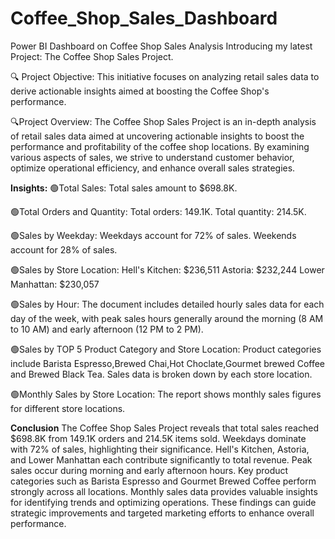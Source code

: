 # Coffee_Shop_Sales_Dashboard
Power BI Dashboard on Coffee Shop Sales Analysis
Introducing my latest Project: The Coffee Shop Sales Project.

🔍 Project Objective:
This initiative focuses on analyzing retail sales data to derive actionable insights aimed at boosting the Coffee Shop's performance.

🔍Project Overview:
The Coffee Shop Sales Project is an in-depth analysis of retail sales data aimed at uncovering actionable insights 
to boost the performance and profitability of the coffee shop locations.
By examining various aspects of sales, we strive to understand customer behavior, optimize operational efficiency,
and enhance overall sales strategies.

**Insights:**
🟢Total Sales:
 Total sales amount to $698.8K.

🟢Total Orders and Quantity:
 Total orders: 149.1K.
 Total quantity: 214.5K.

🟢Sales by Weekday:
 Weekdays account for 72% of sales.
 Weekends account for 28% of sales.
 
🟢Sales by Store Location:
 Hell's Kitchen: $236,511
 Astoria: $232,244
 Lower Manhattan: $230,057

🟢Sales by Hour:
 The document includes detailed hourly sales data for each day of the week, with peak sales hours generally around the morning (8 AM to 10 AM) and early afternoon (12 PM to 2 PM).

🟢Sales by TOP 5 Product Category and Store Location:
 Product categories include Barista Espresso,Brewed Chai,Hot Choclate,Gourmet brewed Coffee and Brewed Black Tea.
Sales data is broken down by each store location.

🟢Monthly Sales by Store Location:
The report shows monthly sales figures for different store locations.

**Conclusion**
The Coffee Shop Sales Project reveals that total sales reached $698.8K from 149.1K orders and 214.5K items sold. 
Weekdays dominate with 72% of sales, highlighting their significance. 
Hell's Kitchen, Astoria, and Lower Manhattan each contribute significantly to total revenue. 
Peak sales occur during morning and early afternoon hours. 
Key product categories such as Barista Espresso and Gourmet Brewed Coffee perform strongly across all locations. 
Monthly sales data provides valuable insights for identifying trends and optimizing operations. 
These findings can guide strategic improvements and targeted marketing efforts to enhance overall performance.

